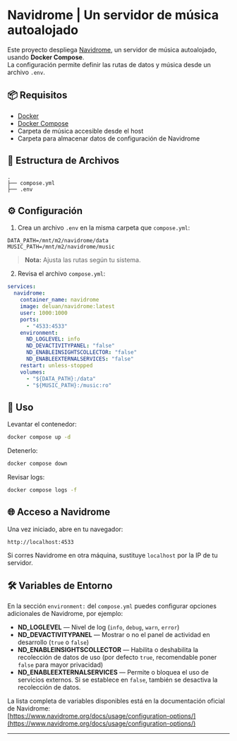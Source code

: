 # Navidrome | Un servidor de música autoalojado

Este proyecto despliega [Navidrome](https://www.navidrome.org/), un servidor de música autoalojado, usando **Docker Compose**.  
La configuración permite definir las rutas de datos y música desde un archivo `.env`.

## 📦 Requisitos

- [Docker](https://docs.docker.com/get-docker/)
- [Docker Compose](https://docs.docker.com/compose/install/)
- Carpeta de música accesible desde el host
- Carpeta para almacenar datos de configuración de Navidrome

## 📂 Estructura de Archivos

```
.
├── compose.yml
├── .env
```

## ⚙️ Configuración

1. Crea un archivo `.env` en la misma carpeta que `compose.yml`:

```env
DATA_PATH=/mnt/m2/navidrome/data
MUSIC_PATH=/mnt/m2/navidrome/music
```

> **Nota:** Ajusta las rutas según tu sistema.

2. Revisa el archivo `compose.yml`:

```yaml
services:
  navidrome:
    container_name: navidrome
    image: deluan/navidrome:latest
    user: 1000:1000
    ports:
      - "4533:4533"
    environment:
      ND_LOGLEVEL: info
      ND_DEVACTIVITYPANEL: "false"
      ND_ENABLEINSIGHTSCOLLECTOR: "false"
      ND_ENABLEEXTERNALSERVICES: "false"
    restart: unless-stopped
    volumes:
      - "${DATA_PATH}:/data"
      - "${MUSIC_PATH}:/music:ro"
```

## 🚀 Uso

Levantar el contenedor:

```bash
docker compose up -d
```

Detenerlo:

```bash
docker compose down
```

Revisar logs:

```bash
docker compose logs -f
```

## 🌐 Acceso a Navidrome

Una vez iniciado, abre en tu navegador:

```
http://localhost:4533
```

Si corres Navidrome en otra máquina, sustituye `localhost` por la IP de tu servidor.

## 🛠 Variables de Entorno

En la sección `environment:` del `compose.yml` puedes configurar opciones adicionales de Navidrome, por ejemplo:

- **ND_LOGLEVEL** — Nivel de log (`info`, `debug`, `warn`, `error`)
- **ND_DEVACTIVITYPANEL** — Mostrar o no el panel de actividad en desarrollo (`true` o `false`)
- **ND_ENABLEINSIGHTSCOLLECTOR** — Habilita o deshabilita la recolección de datos de uso (por defecto `true`, recomendable poner `false` para mayor privacidad)
- **ND_ENABLEEXTERNALSERVICES** — Permite o bloquea el uso de servicios externos. Si se establece en `false`, también se desactiva la recolección de datos.

La lista completa de variables disponibles está en la documentación oficial de Navidrome:  
[https://www.navidrome.org/docs/usage/configuration-options/](https://www.navidrome.org/docs/usage/configuration-options/)

---

